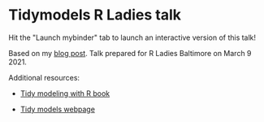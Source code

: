 # Tidymodels R Ladies talk

Hit the "Launch mybinder" tab to launch an interactive version of this talk!

Based on my [blog post](http://www.rebeccabarter.com/blog/2020-03-25_machine_learning/). Talk prepared for R Ladies Baltimore on March 9 2021.

Additional resources:

- [Tidy modeling with R book](https://www.tmwr.org/)

- [Tidy models webpage](https://www.tidymodels.org/)
